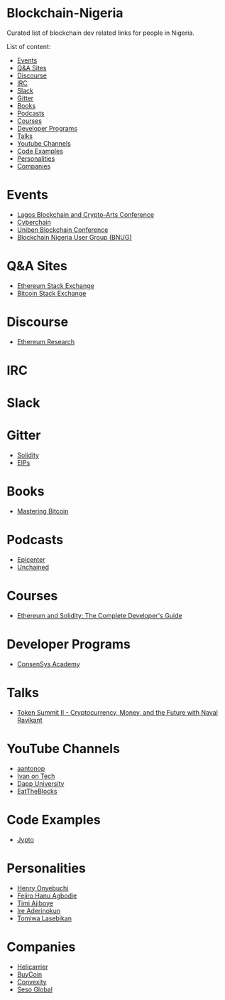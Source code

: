 # Blockchain-Nigeria
Curated list of blockchain dev related links for people in Nigeria. 

List of content:
- [Events](#events)
- [Q&A Sites](#qa-site)
- [Discourse](#discourse)
- [IRC](#irc)
- [Slack](#slack)
- [Gitter](#gitter)
- [Books](#books)
- [Podcasts](#podcasts)
- [Courses](#courses)
- [Developer Programs](#developer-programs)
- [Talks](#talks)
- [Youtube Channels](#youtube-channels)
- [Code Examples](#code-examples)
- [Personalities](#personalities)
- [Companies](#companies)

# <a name="events">Events</a>
* [Lagos Blockchain and Crypto-Arts Conference](https://blockchainnigeria.group/)
* [Cyberchain](https://www.eventbrite.com/o/cyberchain-17641888778)
* [Uniben Blockchain Conference](https://twitter.com/unibencrypto)
* [Blockchain Nigeria User Group (BNUG)](https://blockchainnigeria.group/)

# <a name="qa-site">Q&A Sites</a>
* [Ethereum Stack Exchange](https://ethereum.stackexchange.com/)
* [Bitcoin Stack Exchange](https://bitcoin.stackexchange.com/)

# <a name="discourse">Discourse</a>
* [Ethereum Research](https://ethresear.ch/)

# <a name="irc">IRC</a>

# <a name="slack">Slack</a>

# <a name="gitter">Gitter</a>
* [Solidity](https://gitter.im/ethereum/solidity)
* [EIPs](https://gitter.im/ethereum/EIPs)

# <a name="books">Books</a>
* [Mastering Bitcoin](https://www.amazon.com/gp/product/1491954388/ref=dbs_a_def_rwt_bibl_vppi_i0)

# <a name="podcasts">Podcasts</a>
* [Epicenter](https://itunes.apple.com/us/podcast/epicenter-podcast-on-blockchain-ethereum-bitcoin-distributed/id792338939)
* [Unchained](https://itunes.apple.com/us/podcast/unchained-big-ideas-from-worlds-blockchain-cryptocurrency/id1123922160)

# <a name="courses">Courses</a>
* [Ethereum and Solidity: The Complete Developer's Guide](https://www.udemy.com/ethereum-and-solidity-the-complete-developers-guide)

# <a name="developer-programs">Developer Programs</a>
* [ConsenSys Academy](https://consensys.net/academy/)

# <a name="talks">Talks</a>
* [Token Summit II - Cryptocurrency, Money, and the Future with Naval Ravikant](https://www.youtube.com/watch?v=few99D5WnRg)

# <a name="youtube-channels">YouTube Channels</a>
* [aantonop](https://www.youtube.com/channel/UCJWCJCWOxBYSi5DhCieLOLQ)
* [Ivan on Tech](https://www.youtube.com/user/LiljeqvistIvan)
* [Dapp University](https://www.youtube.com/c/DappUniversity)
* [EatTheBlocks](https://www.youtube.com/c/EatTheBlocks)

# <a name="code-examples">Code Examples</a>
* [Jypto](https://jypto.co)

# <a name="personalities">Personalities</a>
* [Henry Onyebuchi]()
* [Fejiro Hanu Agbodje]()
* [Timi Ajiboye]()
* [Ire Aderinokun]()
* [Tomiwa Lasebikan]()

# <a name="companies">Companies</a>
* [Helicarrier](https://helicarrier.studio/)
* [BuyCoin](https://buycoins.africa/)
* [Convexity](https://thehub.withconvexity.com/)
* [Seso Global](https://app.seso.global/properties/home)

